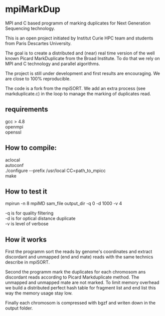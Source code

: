 # mpiMarkDup
MPI and C based programm of marking duplicates for Next Generation Sequencing technology.  

This is an open project initiated by Institut Curie HPC team and students from Paris Descartes University.

The goal is to create a distributed and (near) real time version of the well known Picard MarkDuplicate from the Broad Institute. To do that we rely on MPI and C technology and parallel algorithms.   

The project is still under development and first results are encouraging. We are close to 100% reproducible.

The code is a fork from the mpiSORT. We add an extra process (see markduplicate.c) in the loop to manage the marking of duplicates read.

requirements
------------
gcc > 4.8 <br />
openmpi <br />
openssl <br />


How to compile:
--------------
aclocal <br />
autoconf <br />
./configure --prefix /usr/local CC=path_to_mpicc <br />
make <br />

How to test it
-------------

mpirun -n 8 mpiMD sam_file output_dir -q 0 -d 1000 -v 4 <br />

-q is for quality filtering <br />
-d is for optical distance duplicate <br />
-v is level of verbose <br />

How it works
------------

First the programm sort the reads by genome's coordinates and extract discordant and unmapped (end and mate) reads with the same technics describe in mpiSORT. <br />

Second the programm mark the duplicates for each chromosom ans discordant reads according to Picard Markduplicate method. The unmapped and unmapped mate are not marked. To limit memory overhead we build a distributed perfect hash table for fragment list and end list this way the memory usage stay low.  <br />

Finally each chromosom is compressed with bgzf and writen down in the output folder.




